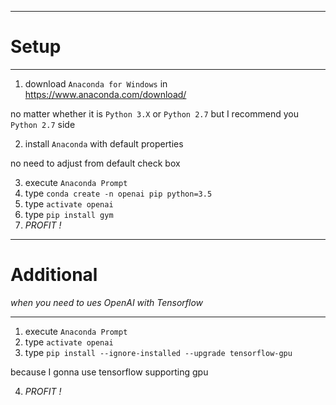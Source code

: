 
---

# Setup

---

1. download `Anaconda for Windows` in https://www.anaconda.com/download/  

no matter whether it is `Python 3.X` or `Python 2.7` but I recommend you `Python 2.7` side

2. install `Anaconda` with default properties  

no need to adjust from default check box

3. execute `Anaconda Prompt`
4. type `conda create -n openai pip python=3.5`
5. type `activate openai`
6. type `pip install gym`
7. _PROFIT !_

---

# Additional
_when you need to ues OpenAI with Tensorflow_

---

1. execute `Anaconda Prompt`
2. type `activate openai`
3. type `pip install --ignore-installed --upgrade tensorflow-gpu`  

because I gonna use tensorflow supporting gpu

4. _PROFIT !_